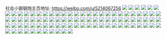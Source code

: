 社会小钢钢炮主页地址: https://weibo.com/u/5214067256 
![](https://wx4.sinaimg.cn/mw2000/005GRH4Yly1h9f1t9kwmnj30u0140tgv.jpg) 
![](https://wx4.sinaimg.cn/mw2000/005GRH4Yly1h9f1t9b7a6j30u01407bv.jpg) 
![](https://wx4.sinaimg.cn/mw2000/005GRH4Yly1h9f1t9ur61j30u0140jzr.jpg) 
![](https://wx4.sinaimg.cn/mw2000/005GRH4Yly1h9afm3p7s0j327i2uae82.jpg) 
![](https://wx4.sinaimg.cn/mw2000/005GRH4Yly1h9afmeln18j32dc1s0e81.jpg) 
![](https://wx4.sinaimg.cn/mw2000/005GRH4Yly1h9afm4exq7j318i1nd4ec.jpg) 
![](https://wx4.sinaimg.cn/mw2000/005GRH4Yly1h9afm9tobfj32472tl4qp.jpg) 
![](https://wx4.sinaimg.cn/mw2000/005GRH4Yly1h9afm5qpchj32ab31r7wi.jpg) 
![](https://wx4.sinaimg.cn/mw2000/005GRH4Yly1h9afmh8a08j32dc1s01kx.jpg) 
![](https://wx4.sinaimg.cn/mw2000/005GRH4Yly1h94lrdqt6tj32bz33znpf.jpg) 
![](https://wx4.sinaimg.cn/mw2000/005GRH4Yly1h94lrbtfllj32bn35dx6q.jpg) 
![](https://wx4.sinaimg.cn/mw2000/005GRH4Yly1h94lr8cw6dj32bi355hdt.jpg) 
![](https://wx4.sinaimg.cn/mw2000/005GRH4Yly1h94lrf30rsj329830bqv5.jpg) 
![](https://wx4.sinaimg.cn/mw2000/005GRH4Yly1h94lrchg0wj32dc35snpd.jpg) 
![](https://wx4.sinaimg.cn/mw2000/005GRH4Yly1h94lre91ftj32dc35shdt.jpg) 
![](https://wx4.sinaimg.cn/mw2000/005GRH4Yly1h94lrfknd2j32t323t1kx.jpg) 
![](https://wx4.sinaimg.cn/mw2000/005GRH4Yly1h917j6x2vxj30u014048z.jpg) 
![](https://wx4.sinaimg.cn/mw2000/005GRH4Yly1h917k7608bj30810810n1.jpg) 
![](https://wx4.sinaimg.cn/mw2000/005GRH4Yly1h917l194tjj30u00u00sn.jpg) 
![](https://wx4.sinaimg.cn/mw2000/005GRH4Yly1h917j7leblj30u0140dpq.jpg) 
![](https://wx4.sinaimg.cn/mw2000/005GRH4Yly1h917j7a53uj30u0140wox.jpg) 
![](https://wx4.sinaimg.cn/mw2000/005GRH4Yly1h917j7spgyj30u0141k21.jpg) 
![](https://wx4.sinaimg.cn/mw2000/005GRH4Yly1h8vdk5znl5j30u0141ak3.jpg) 
![](https://wx4.sinaimg.cn/mw2000/005GRH4Yly1h8vdk6sihtj30u0140dkv.jpg) 
![](https://wx4.sinaimg.cn/mw2000/005GRH4Yly1h8vdk48onjj30u0140ak6.jpg) 
![](https://wx4.sinaimg.cn/mw2000/005GRH4Yly1h8vdk695lbj30u01400yn.jpg) 
![](https://wx4.sinaimg.cn/mw2000/005GRH4Yly1h8vdk6ilemj30u0140wk8.jpg) 
![](https://wx4.sinaimg.cn/mw2000/005GRH4Yly1h8pr3gg57yj30u0140q6l.jpg) 
![](https://wx4.sinaimg.cn/mw2000/005GRH4Yly1h8pr3gqn8bj30u0141td9.jpg) 
![](https://wx4.sinaimg.cn/mw2000/005GRH4Yly1h8pr3h0pb6j30u0140dkc.jpg) 
![](https://wx4.sinaimg.cn/mw2000/005GRH4Yly1h8pr3g7qtnj30u014048c.jpg) 
![](https://wx4.sinaimg.cn/mw2000/005GRH4Yly1h8pr3haoivj30u0140q6s.jpg) 
![](https://wx4.sinaimg.cn/mw2000/005GRH4Yly1h8pr3hmaotj30u0140qbh.jpg) 
![](https://wx4.sinaimg.cn/mw2000/005GRH4Yly1h8e769wdgej30u0140wk8.jpg) 
![](https://wx4.sinaimg.cn/mw2000/005GRH4Yly1h8e7634qtvj30u0140teu.jpg) 
![](https://wx4.sinaimg.cn/mw2000/005GRH4Yly1h8e7641z2qj30u0140jxt.jpg) 
![](https://wx4.sinaimg.cn/mw2000/005GRH4Yly1h8e762j4w2j30u0140n15.jpg) 
![](https://wx4.sinaimg.cn/mw2000/005GRH4Yly1h8e765mkx6j30u014i7c8.jpg) 
![](https://wx4.sinaimg.cn/mw2000/005GRH4Yly1h8e764sr6lj30u0140agr.jpg) 
![](https://wx4.sinaimg.cn/mw2000/005GRH4Yly1h8e767mct6j30u01407fk.jpg) 
![](https://wx4.sinaimg.cn/mw2000/005GRH4Yly1h8e768g3blj30u0140wor.jpg) 
![](https://wx4.sinaimg.cn/mw2000/005GRH4Yly1h8e766o1ulj30u0140tkl.jpg) 
![](https://wx4.sinaimg.cn/mw2000/005GRH4Yly1h8e769apmaj30u0140n6w.jpg) 
![](https://wx4.sinaimg.cn/mw2000/005GRH4Yly1h8e76azn77j30u01404cr.jpg) 
![](https://wx4.sinaimg.cn/mw2000/005GRH4Yly1h8cxrjqcbvj30u0140tiu.jpg) 
![](https://wx4.sinaimg.cn/mw2000/005GRH4Yly1h8cxrktf6fj30u0140tl3.jpg) 
![](https://wx4.sinaimg.cn/mw2000/005GRH4Yly1h8cxrlarxdj30u0140wmn.jpg) 
![](https://wx4.sinaimg.cn/mw2000/005GRH4Yly1h8cxrilfotj31400u0jze.jpg) 
![](https://wx4.sinaimg.cn/mw2000/005GRH4Yly1h8cxrgn9qnj30u0140gp6.jpg) 
![](https://wx4.sinaimg.cn/mw2000/005GRH4Yly1h89i4uocdoj30u0140tgy.jpg) 
![](https://wx4.sinaimg.cn/mw2000/005GRH4Yly1h89i4v31lkj30u0140wno.jpg) 
![](https://wx4.sinaimg.cn/mw2000/005GRH4Yly1h89i4vce22j30u0140wn7.jpg) 
![](https://wx4.sinaimg.cn/mw2000/005GRH4Yly1h7s2t413uxj32c0340x6p.jpg) 
![](https://wx4.sinaimg.cn/mw2000/005GRH4Yly1h7s2tcb1hoj30zo2561az.jpg) 
![](https://wx4.sinaimg.cn/mw2000/005GRH4Yly1h7s2t7xajrj31sc2dse83.jpg) 
![](https://wx4.sinaimg.cn/mw2000/005GRH4Yly1h7s2t8qg8tj32da35sb29.jpg) 
![](https://wx4.sinaimg.cn/mw2000/005GRH4Yly1h7s2t58o63j32dc35skjl.jpg) 
![](https://wx4.sinaimg.cn/mw2000/005GRH4Yly1h7s2tbg9ycj326g2z1x6p.jpg) 
![](https://wx4.sinaimg.cn/mw2000/005GRH4Yly1h7s2tf0iujj30x0180wn2.jpg) 
![](https://wx4.sinaimg.cn/mw2000/005GRH4Yly1h7d8i2b0dmj31zc2n4u0x.jpg) 
![](https://wx4.sinaimg.cn/mw2000/005GRH4Yly1h7d8kbm0uaj31zc2n4npd.jpg) 
![](https://wx4.sinaimg.cn/mw2000/005GRH4Yly1h763i8js4vj31ce1o04qp.jpg) 
![](https://wx4.sinaimg.cn/mw2000/005GRH4Yly1h61tsuz5dhj30u014pgqx.jpg) 
![](https://wx4.sinaimg.cn/mw2000/005GRH4Yly1h61tsvra3ij30u014ijvo.jpg) 
![](https://wx4.sinaimg.cn/mw2000/005GRH4Yly1h61tsw9ahfj30u014j0zj.jpg) 
![](https://wx4.sinaimg.cn/mw2000/005GRH4Yly1h61tswqzm9j30u014043l.jpg) 
![](https://wx4.sinaimg.cn/mw2000/005GRH4Yly1h5vv21nohgj31901o0b29.jpg) 
![](https://wx4.sinaimg.cn/mw2000/005GRH4Yly1h5vv29p2qgj32c035mkjn.jpg) 
![](https://wx4.sinaimg.cn/mw2000/005GRH4Yly1h5vv2b60vrj32c035y7wk.jpg) 
![](https://wx4.sinaimg.cn/mw2000/005GRH4Yly1h5vv253r1pj31os292npd.jpg) 
![](https://wx4.sinaimg.cn/mw2000/005GRH4Yly1h5vv24fx7yj31jv22iu0x.jpg) 
![](https://wx4.sinaimg.cn/mw2000/005GRH4Yly1h5vv26spcbj32c035mx6q.jpg) 
![](https://wx4.sinaimg.cn/mw2000/005GRH4Yly1h5vv28fe9jj31sc2ds7wi.jpg) 
![](https://wx4.sinaimg.cn/mw2000/005GRH4Yly1h5kaxank5vj30u0140gsh.jpg) 
![](https://wx4.sinaimg.cn/mw2000/005GRH4Yly1h5kaxa9w78j30u0140104.jpg) 
![](https://wx4.sinaimg.cn/mw2000/005GRH4Yly1h5kax94s90j30u0140wlh.jpg) 
![](https://wx4.sinaimg.cn/mw2000/005GRH4Yly1h5kax9tj80j30u0141dkx.jpg) 
![](https://wx4.sinaimg.cn/mw2000/005GRH4Yly1h5kaxb19sfj30u0140dkh.jpg) 
![](https://wx4.sinaimg.cn/mw2000/005GRH4Yly1h5c950oiuzj30u0140447.jpg) 
![](https://wx4.sinaimg.cn/mw2000/005GRH4Yly1h5c94yybo8j30u0140jw3.jpg) 
![](https://wx4.sinaimg.cn/mw2000/005GRH4Yly1h5c94zaxyoj30u01407a3.jpg) 
![](https://wx4.sinaimg.cn/mw2000/005GRH4Yly1h5c94y1bm2j30u014q458.jpg) 
![](https://wx4.sinaimg.cn/mw2000/005GRH4Yly1h5c94ykjmxj30u0140q7n.jpg) 
![](https://wx4.sinaimg.cn/mw2000/005GRH4Yly1h5c94zx6jpj30u014qjym.jpg) 
![](https://wx4.sinaimg.cn/mw2000/005GRH4Yly1h5c94xds6rj31400u045f.jpg) 
![](https://wx4.sinaimg.cn/mw2000/005GRH4Yly1h5c950bg9rj30u0140k0g.jpg) 
![](https://wx4.sinaimg.cn/mw2000/005GRH4Yly1h5c94zmi0ej30u014046x.jpg) 
![](https://wx4.sinaimg.cn/mw2000/005GRH4Yly1h4v1vqj65zj30u014djxr.jpg) 
![](https://wx4.sinaimg.cn/mw2000/005GRH4Yly1h4v1vrdh90j30u0141k10.jpg) 
![](https://wx4.sinaimg.cn/mw2000/005GRH4Yly1h4v1vs4hl8j30u0140thq.jpg) 
![](https://wx4.sinaimg.cn/mw2000/005GRH4Yly1h4v1vsn6vdj30u014o0xv.jpg) 
![](https://wx4.sinaimg.cn/mw2000/005GRH4Yly1h4v1vt2m3cj30u014idkx.jpg) 
